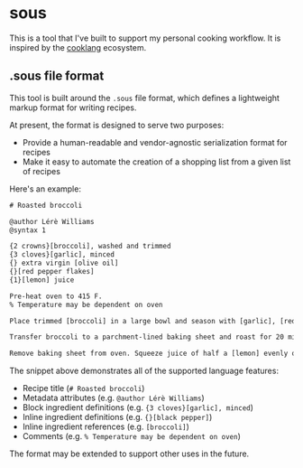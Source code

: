 # sous

This is a tool that I've built to support my personal cooking workflow. It is inspired by the [cooklang](https://cooklang.org) ecosystem. 

## .sous file format

This tool is built around the `.sous` file format, which defines a lightweight markup format for writing recipes.

At present, the format is designed to serve two purposes:

- Provide a human-readable and vendor-agnostic serialization format for recipes
- Make it easy to automate the creation of a shopping list from a given list of recipes

Here's an example:

```txt
# Roasted broccoli

@author Lérè Williams
@syntax 1

{2 crowns}[broccoli], washed and trimmed
{3 cloves}[garlic], minced
{} extra virgin [olive oil]
{}[red pepper flakes]
{1}[lemon] juice

Pre-heat oven to 415 F.
% Temperature may be dependent on oven

Place trimmed [broccoli] in a large bowl and season with [garlic], [red pepper flakes], {}[kosher salt] and freshly ground {}[black pepper]. Toss with [olive oil] and mix until ingredients are well combined.

Transfer broccoli to a parchment-lined baking sheet and roast for 20 minutes, flipping broccoli halfway through to achieve an even char.

Remove baking sheet from oven. Squeeze juice of half a [lemon] evenly over the broccoli. Serve warm.
```

The snippet above demonstrates all of the supported language features:

- Recipe title (`# Roasted broccoli`)
- Metadata attributes (e.g. `@author Lérè Williams`)
- Block ingredient definitions (e.g. `{3 cloves}[garlic], minced`)
- Inline ingredient definitions (e.g. `{}[black pepper]`)
- Inline ingredient references (e.g. `[broccoli]`)
- Comments (e.g. `% Temperature may be dependent on oven`)

The format may be extended to support other uses in the future.
